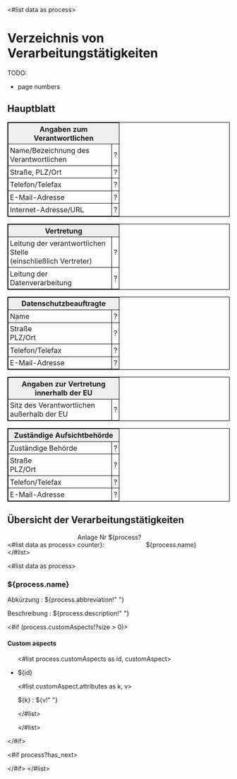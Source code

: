 <style>
  table {
    width: 100%;
    border-collapse: collapse;
    margin-bottom: 3mm;
  }
  table th:first-child, table td:first-child {
    width: 6cm;
  }
  table, th, td {
    border: 1pt solid black;
  }
  th, td {
    padding: 1mm;
  }
  th {
    background-color: #eee;
  }
  
  div.pagebreak {
    page-break-after: always;
  }
</style>

<bookmarks>
  <bookmark name="Hauptplatt" href="#hauptblatt"> </bookmark>
  <bookmark name="Übersicht der Verarbeitungstätigkeiten" href="#übersicht-der-verarbeitungstätigkeiten">
  <#list data as process>
    <bookmark name="${process.name}" href="#process_${process?counter}" />
  </#list>
  </bookmark>
</bookmarks>

# Verzeichnis von Verarbeitungstätigkeiten

TODO:

 * page numbers

## Hauptblatt

<table>
  <thead>
    <tr>
      <th colspan="2">Angaben zum Verantwortlichen</th>
    </tr>
  </thead>
  <tbody>
    <tr>
      <td>Name/Bezeichnung des Verantwortlichen</td>
      <td>?</td>
    </tr>
    <tr>
      <td>Straße, PLZ/Ort</td>
      <td>?</td>
    </tr>
    <tr>
      <td>Telefon/Telefax</td>
      <td>?</td>
    </tr>
    <tr>
      <td>E-Mail-Adresse</td>
      <td>?</td>
    </tr>
    <tr>
      <td>Internet-Adresse/URL</td>
      <td>?</td>
    </tr>
  </tbody>
</table>

<table>
  <thead>
    <tr>
      <th colspan="2">Vertretung</th>
    </tr>
  </thead>
  <tbody>
    <tr>
      <td>Leitung der verantwortlichen Stelle<br/>(einschließlich Vertreter)</td>
      <td>?</td>
    </tr>
    <tr>
      <td>Leitung der Datenverarbeitung</td>
      <td>?</td>
    </tr>
  </tbody>
</table>

<table>
  <thead>
    <tr>
      <th colspan="2">Datenschutzbeauftragte</th>
    </tr>
  </thead>
  <tbody>
    <tr>
      <td>Name</td>
      <td>?</td>
    </tr>
    <tr>
      <td>Straße<br/>PLZ/Ort</td>
      <td>?</td>
    </tr>
    <tr>
      <td>Telefon/Telefax</td>
      <td>?</td>
    </tr>
    <tr>
      <td>E-Mail-Adresse</td>
      <td>?</td>
    </tr>
  </tbody>
</table>

<table>
  <thead>
    <tr>
      <th colspan="2">Angaben zur Vertretung innerhalb der EU</th>
    </tr>
  </thead>
  <tbody>
    <tr>
      <td>Sitz des Verantwortlichen<br/>außerhalb der EU</td>
      <td>?</td>
    </tr>
  </tbody>
</table>

<table>
  <thead>
    <tr>
      <th colspan="2">Zuständige Aufsichtbehörde</th>
    </tr>
  </thead>
  <tbody>
    <tr>
      <td>Zuständige Behörde</td>
      <td>?</td>
    </tr>
    <tr>
      <td>Straße<br/>PLZ/Ort</td>
      <td>?</td>
    </tr>
    <tr>
      <td>Telefon/Telefax</td>
      <td>?</td>
    </tr>
    <tr>
      <td>E-Mail-Adresse</td>
      <td>?</td>
    </tr>
  </tbody>
</table>

<div class="pagebreak"></div>

## Übersicht der Verarbeitungstätigkeiten

<#list data as process>
<span style="display:inline-block; width: 4cm;">Anlage Nr ${process?counter}:</span> ${process.name}  
</#list>

<div class="pagebreak"></div>

<#list data as process>
<a id="process_${process?counter}"/>

### ${process.name}

Abkürzung
: ${process.abbreviation!"&nbsp;"}

Beschreibung
: ${process.description!"&nbsp;"}

<#if (process.customAspects!?size > 0)>

#### Custom aspects

<ul>

<#list process.customAspects as id, customAspect>

<li>${id}

<#list customAspect.attributes as k, v>

${k}
: ${v!"&nbsp;"}

</#list>


</li>

</#list>


</ul>

</#if>


<#if process?has_next>

<div class="pagebreak"></div>

</#if>
</#list>

</body>
</html>
